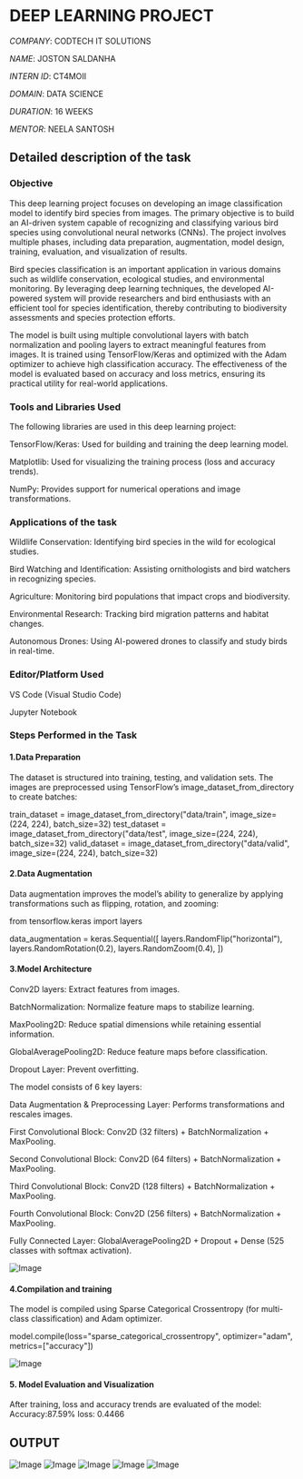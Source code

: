 # DEEP LEARNING PROJECT

*COMPANY*: CODTECH IT SOLUTIONS

*NAME*: JOSTON SALDANHA

*INTERN ID*: CT4MOII

*DOMAIN*: DATA SCIENCE

*DURATION*: 16 WEEKS

*MENTOR*: NEELA SANTOSH

## Detailed description of the task

### Objective

This deep learning project focuses on developing an image classification model to identify bird species from images. The primary objective is to build an AI-driven system capable of recognizing and classifying various bird species using convolutional neural networks (CNNs). The project involves multiple phases, including data preparation, augmentation, model design, training, evaluation, and visualization of results.

Bird species classification is an important application in various domains such as wildlife conservation, ecological studies, and environmental monitoring. By leveraging deep learning techniques, the developed AI-powered system will provide researchers and bird enthusiasts with an efficient tool for species identification, thereby contributing to biodiversity assessments and species protection efforts.

The model is built using multiple convolutional layers with batch normalization and pooling layers to extract meaningful features from images. It is trained using TensorFlow/Keras and optimized with the Adam optimizer to achieve high classification accuracy. The effectiveness of the model is evaluated based on accuracy and loss metrics, ensuring its practical utility for real-world applications.

### Tools and Libraries Used

The following libraries are used in this deep learning project:

TensorFlow/Keras: Used for building and training the deep learning model.

Matplotlib: Used for visualizing the training process (loss and accuracy trends).

NumPy: Provides support for numerical operations and image transformations.

### Applications of the task

Wildlife Conservation: Identifying bird species in the wild for ecological studies.

Bird Watching and Identification: Assisting ornithologists and bird watchers in recognizing species.

Agriculture: Monitoring bird populations that impact crops and biodiversity.

Environmental Research: Tracking bird migration patterns and habitat changes.

Autonomous Drones: Using AI-powered drones to classify and study birds in real-time.

### Editor/Platform Used

VS Code (Visual Studio Code)

Jupyter Notebook


### Steps Performed in the Task

#### 1.Data Preparation

The dataset is structured into training, testing, and validation sets. The images are preprocessed using TensorFlow’s image_dataset_from_directory to create batches:

train_dataset = image_dataset_from_directory("data/train", image_size=(224, 224), batch_size=32)
test_dataset = image_dataset_from_directory("data/test", image_size=(224, 224), batch_size=32)
valid_dataset = image_dataset_from_directory("data/valid", image_size=(224, 224), batch_size=32)

#### 2.Data Augmentation

Data augmentation improves the model’s ability to generalize by applying transformations such as flipping, rotation, and zooming:

from tensorflow.keras import layers

data_augmentation = keras.Sequential([
    layers.RandomFlip("horizontal"),
    layers.RandomRotation(0.2),
    layers.RandomZoom(0.4),
])

#### 3.Model Architecture

Conv2D layers: Extract features from images.

BatchNormalization: Normalize feature maps to stabilize learning.

MaxPooling2D: Reduce spatial dimensions while retaining essential information.

GlobalAveragePooling2D: Reduce feature maps before classification.

Dropout Layer: Prevent overfitting.

The model consists of 6 key layers:

Data Augmentation & Preprocessing Layer: Performs transformations and rescales images.

First Convolutional Block: Conv2D (32 filters) + BatchNormalization + MaxPooling.

Second Convolutional Block: Conv2D (64 filters) + BatchNormalization + MaxPooling.

Third Convolutional Block: Conv2D (128 filters) + BatchNormalization + MaxPooling.

Fourth Convolutional Block: Conv2D (256 filters) + BatchNormalization + MaxPooling.

Fully Connected Layer: GlobalAveragePooling2D + Dropout + Dense (525 classes with softmax activation).

![Image](https://github.com/user-attachments/assets/bb3bfdeb-82e4-47ff-8ef3-5fd8b252f02a)


#### 4.Compilation and training

The model is compiled using Sparse Categorical Crossentropy (for multi-class classification) and Adam optimizer.

model.compile(loss="sparse_categorical_crossentropy",
              optimizer="adam",
              metrics=["accuracy"])

![Image](https://github.com/user-attachments/assets/cdbe3aa3-8869-4223-b4be-224423978779)

#### 5. Model Evaluation and Visualization

After training, loss and accuracy trends are evaluated of the model:
Accuracy:87.59% 
loss: 0.4466


## OUTPUT 


![Image](https://github.com/user-attachments/assets/e8da0e47-8037-419d-909a-af67bf563b25)
![Image](https://github.com/user-attachments/assets/1833b913-5137-479f-8da8-c4ad65a69a9f)
![Image](https://github.com/user-attachments/assets/1d72d11b-7ed7-4719-990d-cbf1acfdb7ae)
![Image](https://github.com/user-attachments/assets/f4872c3c-0ab6-4253-bc9f-28fb3040c627)
![Image](https://github.com/user-attachments/assets/05e65c05-f244-4982-94b3-6affa3f83ef3)